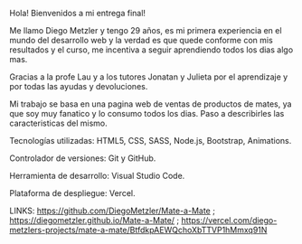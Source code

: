 Hola! Bienvenidos a mi entrega final!

Me llamo Diego Metzler y tengo 29 años, es mi primera experiencia en el mundo del desarrollo web y la verdad es que quede conforme con mis resultados y el curso, me incentiva a seguir aprendiendo todos los dias algo mas.

Gracias a la profe Lau y a los tutores Jonatan y Julieta por el aprendizaje y por todas las ayudas y devoluciones.

Mi trabajo se basa en una pagina web de ventas de productos de mates, ya que soy muy fanatico y lo consumo todos los dias. Paso a describirles las caracteristicas del mismo.

Tecnologías utilizadas:
HTML5, CSS, SASS, Node.js, Bootstrap, Animations.

Controlador de versiones:
Git y GitHub.

Herramienta de desarrollo:
Visual Studio Code.

Plataforma de despliegue:
Vercel.

LINKS: https://github.com/DiegoMetzler/Mate-a-Mate ; https://diegometzler.github.io/Mate-a-Mate/ ; https://vercel.com/diego-metzlers-projects/mate-a-mate/BtfdkpAEWQchoXbTTVP1hMmxq91N
